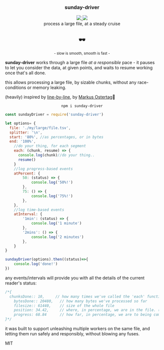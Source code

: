 <div align="center">
	<h3>sunday-driver</h3>
	<a href="https://npmjs.org/package/sunday-driver">
		<img src="https://img.shields.io/npm/v/sunday-driver.svg?style=flat-square" />
	</a>
  <a href="https://www.codacy.com/app/spencerkelly86/sunday-driver">
    <img src="https://api.codacy.com/project/badge/grade/1b0f3874f43f4b8c87ac855bb69bca8f" />
  </a>
	<div>process a large file, at a steady cruise</div>
</div>
<p></p>

<div align="center">
	<h2>🕶️</h2>
  <div><sup> - slow is smooth, smooth is fast -</sup></div>
</div>

**sunday-driver** works through a large file *at a responsible* pace - it pauses to let you consider the data, at given points, and waits to resume working once that's all done.

this allows processing a large file, by sizable chunks, without any race-conditions or memory leaking.

(heavily) inspired by [line-by-line](https://github.com/Osterjour/line-by-line), by [Markus Ostertag](https://github.com/Osterjour)🙏

<div align="center">
  <code>npm i sunday-driver</code>
</div>

```js
const sundayDriver = require('sunday-driver')

let options= {
  file: './my/large/file.tsv',
  splitter: '\n',
  start: '80%', //as percentages, or in bytes
  end: '100%',
	//do your thing, for each segment
	each: (chunk, resume) => {
	  console.log(chunk)//do your thing..
	  resume()
	}
	//log progress-based events
	atPercent: {
		50: (status) => {
			console.log('50%!')
		},
		75: () => {
			console.log('75%!')
		},
	},
	//log time-based events
	atInterval: {
		'1min': (status) => {
			console.log('1 minute')
		},
		'2mins': () => {
			console.log('2 minutes')
		},
	}
}

sundayDriver(options).then((status)=>{
	console.log('done!')
})
```

any events/intervals will provide you with all the details of the current reader's status:
```js
/*{
  chunksDone:: 10,     // how many times we've called the 'each' function
	bytesDone:: 20480,   // how many bytes we've processed so far
	filesize:: 61440,    // size of the whole file
	position: 34.42,     // where, in percentage, we are in the file. (if we didn't start at the top!)
	progress: 68.84      // how far, in percentage, we are to being complete
}*/
```

it was built to support unleashing multiple workers on the same file, and letting them run safely and responsibly, without blowing any fuses.

MIT
